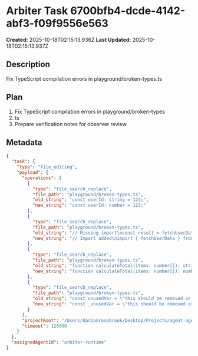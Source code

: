 # Arbiter Task 6700bfb4-dcde-4142-abf3-f09f9556e563

**Created:** 2025-10-18T02:15:13.936Z
**Last Updated:** 2025-10-18T02:15:13.937Z

## Description
Fix TypeScript compilation errors in playground/broken-types.ts

## Plan
1. Fix TypeScript compilation errors in playground/broken-types
2. ts
3. Prepare verification notes for observer review.

## Metadata
```json
{
  "task": {
    "type": "file_editing",
    "payload": {
      "operations": [
        {
          "type": "file_search_replace",
          "file_path": "playground/broken-types.ts",
          "old_string": "const userId: string = 123;",
          "new_string": "const userId: number = 123;"
        },
        {
          "type": "file_search_replace",
          "file_path": "playground/broken-types.ts",
          "old_string": "// Missing import\nconst result = fetchUserData(userId);",
          "new_string": "// Import added\nimport { fetchUserData } from './utils';\nconst result = fetchUserData(userId);"
        },
        {
          "type": "file_search_replace",
          "file_path": "playground/broken-types.ts",
          "old_string": "function calculateTotal(items: number[]): string {",
          "new_string": "function calculateTotal(items: number[]): number {"
        },
        {
          "type": "file_search_replace",
          "file_path": "playground/broken-types.ts",
          "old_string": "const unusedVar = \"this should be removed or prefixed with underscore\";",
          "new_string": "const _unusedVar = \"this should be removed or prefixed with underscore\";"
        }
      ],
      "projectRoot": "/Users/darianrosebrook/Desktop/Projects/agent-agency",
      "timeout": 120000
    }
  },
  "assignedAgentId": "arbiter-runtime"
}
```